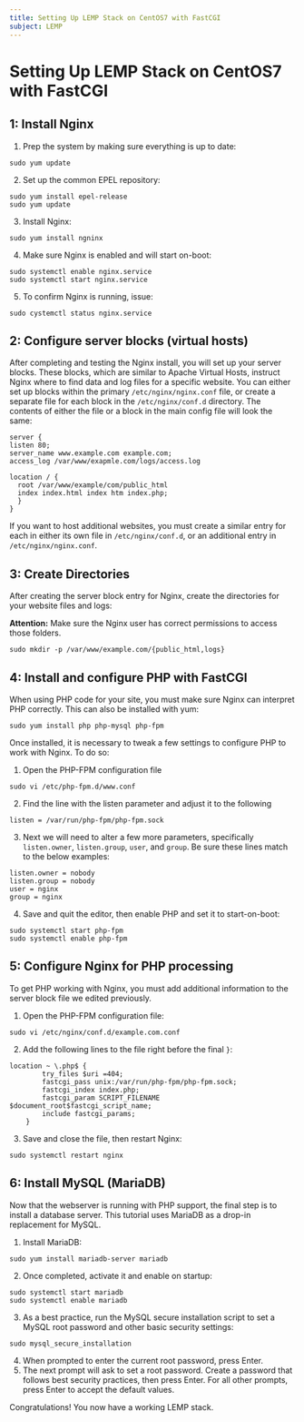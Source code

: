 ```yaml
---
title: Setting Up LEMP Stack on CentOS7 with FastCGI
subject: LEMP
---
```


# Setting Up LEMP Stack on CentOS7 with FastCGI
## 1: Install Nginx
1. Prep the system by making sure everything is up to date:
```shell
sudo yum update
```
2. Set up the common EPEL repository:
```shell
sudo yum install epel-release
sudo yum update
```
3. Install Nginx:
```shell
sudo yum install ngninx
```
4. Make sure Nginx is enabled and will start on-boot:
```shell
sudo systemctl enable nginx.service
sudo systemctl start nginx.service
```
5. To confirm Nginx is running, issue:
```shell
sudo cystemctl status nginx.service
```
## 2: Configure server blocks (virtual hosts)
After completing and testing the Nginx install, you will set up your server blocks. These blocks, which are similar to Apache Virtual Hosts, instruct Nginx where to find data and log files for a specific website.
You can either set up blocks within the primary `/etc/nginx/nginx.conf` file, or create a separate file for each block in the `/etc/nginx/conf.d` directory. The contents of either the file or a block in the main config file will look the same:
```shell
server {
listen 80;
server_name www.example.com example.com;
access_log /var/www/exapmle.com/logs/access.log

location / {
  root /var/www/example/com/public_html
  index index.html index htm index.php;
  }
}
```
If you want to host additional websites, you must create a similar entry for each in either its own file in `/etc/nginx/conf.d`, or an additional entry in `/etc/nginx/nginx.conf`.
## 3: Create Directories
After creating the server block entry for Nginx, create the directories for your website files and logs:

**Attention:** Make sure the Nginx user has correct permissions to access those folders.
```shell
sudo mkdir -p /var/www/example.com/{public_html,logs}
```
## 4: Install and configure PHP with FastCGI
When using PHP code for your site, you must make sure Nginx can interpret PHP correctly. This can also be installed with yum:
```shell
sudo yum install php php-mysql php-fpm
```
Once installed, it is necessary to tweak a few settings to configure PHP to work with Nginx. To do so:
1. Open the PHP-FPM configuration file
```shell
sudo vi /etc/php-fpm.d/www.conf
```
2. Find the line with the listen parameter and adjust it to the following
```shell
listen = /var/run/php-fpm/php-fpm.sock
```
3. Next we will need to alter a few more parameters, specifically `listen.owner`, `listen.group`, `user`, and `group`. Be sure these lines match to the below examples:
```shell
listen.owner = nobody
listen.group = nobody
user = nginx
group = nginx
```
4. Save and quit the editor, then enable PHP and set it to start-on-boot:
```shell
sudo systemctl start php-fpm
sudo systemctl enable php-fpm
```
## 5: Configure Nginx for PHP processing
To get PHP working with Nginx, you must add additional information to the server block file we edited previously.
1. Open the PHP-FPM configuration file:
```shell
sudo vi /etc/nginx/conf.d/example.com.conf
```
2. Add the following lines to the file right before the final `}`:
```shell
location ~ \.php$ {
        try_files $uri =404;
        fastcgi_pass unix:/var/run/php-fpm/php-fpm.sock;
        fastcgi_index index.php;
        fastcgi_param SCRIPT_FILENAME $document_root$fastcgi_script_name;
        include fastcgi_params;
    }
```
3. Save and close the file, then restart Nginx:
```shell
sudo systemctl restart nginx
```
## 6: Install MySQL (MariaDB)
Now that the webserver is running with PHP support, the final step is to install a database server. This tutorial uses MariaDB as a drop-in replacement for MySQL.
1. Install MariaDB:
```shell
sudo yum install mariadb-server mariadb
```
2. Once completed, activate it and enable on startup:
```shell
sudo systemctl start mariadb
sudo systemctl enable mariadb
```
3. As a best practice, run the MySQL secure installation script to set a MySQL root password and other basic security settings:
```shell
sudo mysql_secure_installation
```
4. When prompted to enter the current root password, press Enter.
5. The next prompt will ask to set a root password. Create a password that follows best security practices, then press Enter. For all other prompts, press Enter to accept the default values.

Congratulations! You now have a working LEMP stack.
